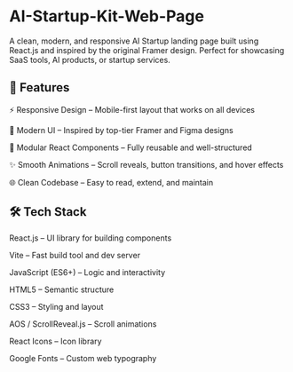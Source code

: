 # AI-Startup-Kit-Web-Page


A clean, modern, and responsive AI Startup landing page built using React.js and inspired by the original Framer design. Perfect for showcasing SaaS tools, AI products, or startup services.



🚀 Features
-
⚡ Responsive Design – Mobile-first layout that works on all devices

🎨 Modern UI – Inspired by top-tier Framer and Figma designs

🧩 Modular React Components – Fully reusable and well-structured

✨ Smooth Animations – Scroll reveals, button transitions, and hover effects


🌐 Clean Codebase – Easy to read, extend, and maintain



🛠️ Tech Stack
-

React.js – UI library for building components

Vite – Fast build tool and dev server

JavaScript (ES6+) – Logic and interactivity

HTML5 – Semantic structure

CSS3 – Styling and layout

AOS / ScrollReveal.js – Scroll animations

React Icons – Icon library

Google Fonts – Custom web typography

